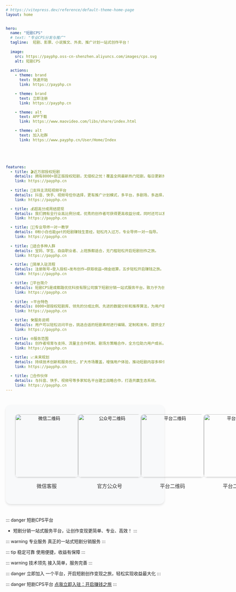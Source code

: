 ```yaml
---
# https://vitepress.dev/reference/default-theme-home-page
layout: home

 
hero:     
  name: "短剧CPS"
  # text: "专业CPS分发与推广"
  tagline:  短剧、影票、小说推文、外卖、推广计划一站式创作平台！
  
  image: 
    src: https://payphp.oss-cn-shenzhen.aliyuncs.com/images/cps.svg
    alt: 短剧CPS
    
  actions:
    - theme: brand
      text: 快速开始
      link: https://payphp.cn

    - theme: brand
      text: 立即注册
      link: https://payphp.cn

    - theme: alt
      text: APP下载
      link: https://www.maovideo.com/libs/share/index.html

    - theme: alt
      text: 加入社群
      link: https://www.payphp.cn/User/Home/Index


      


features:
  - title: 🎬近万部授权短剧
    details: 拥有8000+部正版授权短剧，无侵权之忧！覆盖全网最新热门短剧，每日更新热门榜单，让你及时获取最新赚钱信息。
    link: https://payphp.cn
   
  - title: 📱支持主流短视频平台
    details: 抖音、快手、视频号任你选择，更有推广计划模式，多平台，多剧场，多选择，多种挂载方式，一部任意发，多方收益等你来赚!
    link: https://payphp.cn

  - title: 💰超高分成周结提现
    details: 我们拥有全行业高比例分成，优秀的创作者可获得更高收益分成，同时还可以发展团队，让你的收益呈阶梯式增长!
    link: https://payphp.cn

  - title: 👨‍🏫专业导师一对一教学
    details: 0粉小白也能get的短剧赚钱生意经，轻松月入过万，专业导师一对一指导。
    link: https://payphp.cn
   
  - title: 👥适合多种人群
    details: 宝妈、学生、自由职业者、上班族都适合，无门槛轻松开启短剧创作之旅。
    link: https://payphp.cn

  - title: 📝简单入驻流程
    details: 注册账号→登入授权→发布创作→获取收益→佣金结算，五步轻松开启赚钱之旅。
    link: https://payphp.cn

  - title: 🏢平台简介
    details: 短剧CPS是成都路优优科技有限公司旗下短剧分销一站式服务平台，致力于为创作者提供全面的短剧分销解决方案。
    link: https://payphp.cn
   
  - title: ⭐平台特色
    details: 8000+部授权短剧库、领先的分成比例、先进的数据分析和推荐算法，为用户提供优质服务。
    link: https://payphp.cn

  - title: 🛠️服务说明
    details: 用户可以轻松访问平台，挑选合适的短剧素材进行编辑、定制和发布，提供全方位操作指南。
    link: https://payphp.cn

  - title: 🌐服务范围
    details: 创作者培育与支持、流量主合作机制、剧场方策略合作，全方位助力用户成长。
    link: https://payphp.cn
   
  - title: 📈未来规划
    details: 持续技术创新和服务优化，扩大市场覆盖，增强用户体验，推动短剧内容多样化发展。
    link: https://payphp.cn

  - title: 🤝合作伙伴
    details: 与抖音、快手、视频号等多家知名平台建立战略合作，打造共赢生态系统。
    link: https://payphp.cn
---
```



<div style="display: flex; justify-content: space-around; margin: 40px 0; background: #f8f9fa; padding: 30px; border-radius: 15px; box-shadow: 0 4px 6px rgba(0,0,0,0.1);">
  <div style="text-align: center; transition: transform 0.3s;">
    <img src="https://payphp.oss-cn-shenzhen.aliyuncs.com/user.png" alt="微信二维码" width="200" height="200" style="border-radius: 10px; box-shadow: 0 2px 4px rgba(0,0,0,0.1);">
    <p style="margin-top: 15px; font-size: 16px; color: #333; font-weight: 500;">微信客服</p>
  </div>
  <div style="text-align: center; transition: transform 0.3s;">
    <img src="https://payphp.oss-cn-shenzhen.aliyuncs.com/gzh.png" alt="公众号二维码" width="200" height="200" style="border-radius: 10px; box-shadow: 0 2px 4px rgba(0,0,0,0.1);">
    <p style="margin-top: 15px; font-size: 16px; color: #333; font-weight: 500;">官方公众号</p>
  </div>
  <div style="text-align: center; transition: transform 0.3s;">
    <img src="https://payphp.oss-cn-shenzhen.aliyuncs.com/gzh.png" alt="平台二维码" width="200" height="200" style="border-radius: 10px; box-shadow: 0 2px 4px rgba(0,0,0,0.1);">
    <p style="margin-top: 15px; font-size: 16px; color: #333; font-weight: 500;">平台二维码</p>
  </div>
    <div style="text-align: center; transition: transform 0.3s;">
    <img src="https://payphp.oss-cn-shenzhen.aliyuncs.com/gzh.png" alt="平台二维码" width="200" height="200" style="border-radius: 10px; box-shadow: 0 2px 4px rgba(0,0,0,0.1);">
    <p style="margin-top: 15px; font-size: 16px; color: #333; font-weight: 500;">平台二维码</p>
  </div>
</div>



::: danger 短剧CPS平台
- 短剧分销一站式服务平台，让创作变现更简单、专业、高效！
:::

::: warning 专业服务
真正的一站式短剧分销服务
:::

::: tip 稳定可靠
使用便捷，收益有保障
:::

::: warning 技术领先
接入简单，服务完善
:::

::: danger 立即加入
一个平台，开启短剧创作变现之旅，轻松实现收益最大化
:::

::: danger 短剧CPS平台
[点我立即入驻：开启赚钱之旅](https://payphp.cn)
:::
